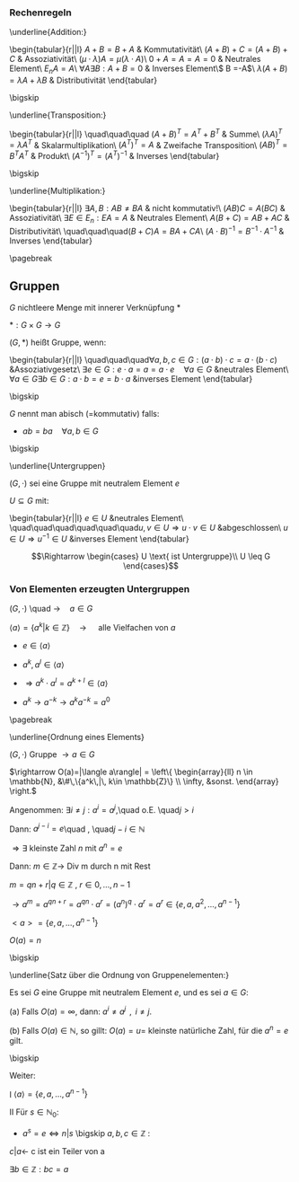 ### Rechenregeln

\underline{Addition:}

\begin{tabular}{r||l}
	$A+B = B + A$ & Kommutativität\\
	$(A+B)+C = (A+B)+C$ & Assoziativität\\
	$(\mu \cdot\lambda) A = \mu (\lambda \cdot A)$\\
	$0 + A = A = A = 0$ & Neutrales Element\\
	$E_n A = A$\\
	$\forall A \exists B : A + B = 0$ & Inverses Element\\$
	B =-A$\\
	$\lambda (A+B) = \lambda A + \lambda B$ & Distributivität
\end{tabular}

\bigskip

\underline{Transposition:}

\begin{tabular}{r||l}
	\quad\quad\quad    $(A+B)^T = A^T + B^T$ & Summe\\
	$(\lambda A)^T = \lambda A^T$ & Skalarmultiplikation\\
	$(A^T)^T = A$ & Zweifache Transposition\\
	$(AB)^T = B^T A^T$ & Produkt\\
	$(A^{-1})^T = (A^T)^{-1}$ & Inverses
\end{tabular}

\bigskip

\underline{Multiplikation:}

\begin{tabular}{r||l}
	$\exists A,B : AB \ne BA$ & nicht kommutativ!\\
	$(AB)C = A(BC)$ & Assoziativität\\
	$\exists E \in E_n : EA = A$ & Neutrales Element\\
	$A(B+C) = AB + AC$ & Distributivität\\
\quad\quad\quad$(B+C)A = BA + CA$\\
	$(A \cdot B)^{-1} = B^{-1} \cdot A^{-1}$ & Inverses
\end{tabular}

\pagebreak

## Gruppen

$G$ nichtleere Menge mit innerer Verknüpfung $\ast$

$\ast : G \times G \rightarrow G$

$(G,\ast)$ heißt Gruppe, wenn:

\begin{tabular}{r||l}
	\quad\quad\quad$\forall a,b,c \in G : (a\cdot b)\cdot c = a\cdot(b\cdot c)$  &Assoziativgesetz\\
	$\exists e \in G : e \cdot a = a = a \cdot e \quad \forall a \in G$ &neutrales Element\\
	$\forall a \in G \exists b \in G : a\cdot b = e = b\cdot a$ &inverses Element
\end{tabular}

\bigskip

$G$ nennt man abisch (=kommutativ) falls:

* $ab = ba \quad\forall a,b \in G$

\bigskip

\underline{Untergruppen}

$(G,\cdot)$ sei eine Gruppe mit neutralem Element $e$

$U \subseteq G$ mit:

\begin{tabular}{r||l}
	$e \in U$ &neutrales Element\\
	\quad\quad\quad\quad\quad\quad$u,v \in U \Rightarrow u\cdot v \in U$ &abgeschlossen\\
	$u \in U \Rightarrow u^{-1} \in U$ &inverses Element
\end{tabular} 

$$\Rightarrow
\begin{cases}
	U \text{ ist Untergruppe}\\
	U \leq G
\end{cases}$$



### Von Elementen erzeugten Untergruppen

$(G,\cdot)$ \quad $\rightarrow \quad a \in G$

$\langle a\rangle = \{a^{k}|k\in \mathbb{Z}\} \quad \rightarrow \quad$ alle Vielfachen von $a$

* $e \in \langle a\rangle$

* $a^k, a^l \in \langle a\rangle$

* $\Rightarrow a^k \cdot a^l = a^{k+l} \in \langle a\rangle$

* $a^k \rightarrow a^{-k} \rightarrow a^k a^{-k} = a^0$

\pagebreak

\underline{Ordnung eines Elements}

$(G,\cdot)$ Gruppe $\rightarrow a\in G$

$\rightarrow O(a)=|\langle a\rangle| = 
\left\{
\begin{array}{ll}
n \in \mathbb{N}, &\#\,\{a^k\,|\, k\in \mathbb{Z}\} \\
\infty, &sonst.
\end{array}
\right.$

Angenommen: $\exists i \ne j : a^i = a^j$,\quad o.E. \quad$j>i$

Dann: 
$a^{j-i} = e$\quad , \quad$j-i \in \mathbb{N}$

$\Rightarrow \exists$ kleinste Zahl $n$ mit $a^n = e$

Dann:
$m \in \mathbb{Z} \rightarrow$ Div m durch n mit Rest

$m = qn + r | q \in \mathbb{Z}$ , $r \in {0,\ldots,n-1}$

$\rightarrow a^m = a^{qn+r} = a^{qn}\cdot a^r = (a^n)^q \cdot a^r = a^r \in \{e,a,a^2,\ldots,a^{n-1}\}$

$<a> = \{e,a,\ldots,a^{n-1}\}$

$O(a) = n$

\bigskip

\underline{Satz über die Ordnung von Gruppenelementen:}

Es sei $G$ eine Gruppe mit neutralem Element $e$, und es sei $a \in G$:

(a) Falls
$O(a) =\infty$, dann: $a^i \ne a^j\,$ , $\,i\ne j$.

(b) Falls
$O(a) \in \mathbb{N}$, so gillt:
$O(a) = u =$ kleinste natürliche Zahl, für die $a^n = e$ gilt.

\bigskip

Weiter:

I $\langle a\rangle = \{e,a,\ldots,a^{n-1}\}$

II Für $s \in \mathbb{N}_0$:

* $a^{s} = e \Leftrightarrow n | s$
\bigskip
$a,b,c \in \mathbb{Z}$ :

$c|a\leftarrow$ c ist ein Teiler von a

$\exists b \in \mathbb{Z} : bc = a$


